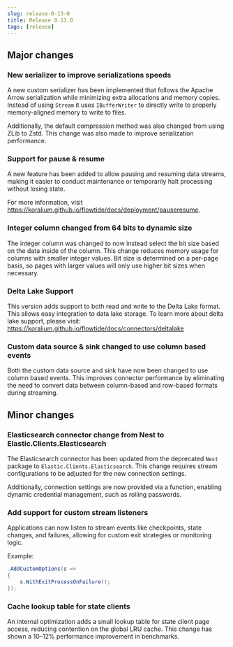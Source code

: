 ```yaml
---
slug: release-0-13-0
title: Release 0.13.0
tags: [release]
---
```


## Major changes

### New serializer to improve serializations speeds

A new custom serializer has been implemented that follows the Apache Arrow serialization while minimizing extra allocations and memory copies.
Instead of using `Stream` it uses `IBufferWriter` to directly write to properly memory-aligned memory
to write to files.

Additionally, the default compression method was also changed from using ZLib to Zstd. 
This change was also made to improve serialization performance.

### Support for pause & resume

A new feature has been added to allow pausing and resuming data streams, making it easier to conduct maintenance or temporarily halt processing without losing state.

For more information, visit https://koralium.github.io/flowtide/docs/deployment/pauseresume.

### Integer column changed from 64 bits to dynamic size

The integer column was changed to now instead select the bit size based on the data inside of the column.
This change reduces memory usage for columns with smaller integer values. Bit size is determined on a per-page basis, so pages with larger values will only use higher bit sizes when necessary.

### Delta Lake Support

This version adds support to both read and write to the Delta Lake format. This allows easy integration
to data lake storage. To learn more about delta lake support, please visit: https://koralium.github.io/flowtide/docs/connectors/deltalake

### Custom data source & sink changed to use column based events

Both the custom data source and sink have now been changed to use column based events.
This improves connector performance by eliminating the need to convert data between column-based and row-based formats during streaming.

## Minor changes

### Elasticsearch connector change from Nest to Elastic.Clients.Elasticsearch

The Elasticsearch connector has been updated from the deprecated `Nest` package to `Elastic.Clients.Elasticsearch`. This change requires stream configurations to be adjusted for the new connection settings.

Additionally, connection settings are now provided via a function, enabling dynamic credential management, such as rolling passwords.

### Add support for custom stream listeners

Applications can now listen to stream events like checkpoints, state changes, and failures, allowing for custom exit strategies or monitoring logic.


Example:

```csharp
.AddCustomOptions(s =>
{
    s.WithExitProcessOnFailure();
});
```

### Cache lookup table for state clients

An internal optimization adds a small lookup table for state client page access, reducing contention on the global LRU cache. This change has shown a 10–12% performance improvement in benchmarks.